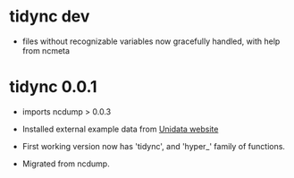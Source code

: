 # tidync dev

* files without recognizable variables now gracefully handled, with help from ncmeta

# tidync 0.0.1

* imports ncdump > 0.0.3

* Installed external example data from [Unidata website](https://www.unidata.ucar.edu/software/netcdf/examples/files.html)

* First working version now has 'tidync', and 'hyper_' family of functions. 

* Migrated from ncdump. 


